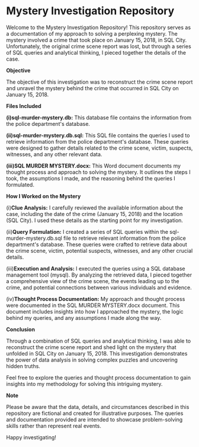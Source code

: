 # Mystery Investigation Repository

Welcome to the Mystery Investigation Repository! This repository serves as a documentation of my approach to solving a perplexing mystery. The mystery involved a crime that took place on January 15, 2018, in SQL City. Unfortunately, the original crime scene report was lost, but through a series of SQL queries and analytical thinking, I pieced together the details of the case.

**Objective**

The objective of this investigation was to reconstruct the crime scene report and unravel the mystery behind the crime that occurred in SQL City on January 15, 2018.

**Files Included**

**(i)sql-murder-mystery.db:** This database file contains the information from the police department's database. 

**(ii)sql-murder-mystery.db.sql:** This SQL file contains the queries I used to retrieve information from the police department's database. These queries were designed to gather details related to the crime scene, victim, suspects, witnesses, and any other relevant data.

**(iii)SQL MURDER MYSTERY.docx:** This Word document documents my thought process and approach to solving the mystery. It outlines the steps I took, the assumptions I made, and the reasoning behind the queries I formulated.

**How I Worked on the Mystery**

(i)**Clue Analysis:** I carefully reviewed the available information about the case, including the date of the crime (January 15, 2018) and the location (SQL City). I used these details as the starting point for my investigation.

(ii)**Query Formulation:** I created a series of SQL queries within the sql-murder-mystery.db.sql file to retrieve relevant information from the police department's database. These queries were crafted to retrieve data about the crime scene, victim, potential suspects, witnesses, and any other crucial details.

(iii)**Execution and Analysis:** I executed the queries using a SQL database management tool (mysql). By analyzing the retrieved data, I pieced together a comprehensive view of the crime scene, the events leading up to the crime, and potential connections between various individuals and evidence.

(iv)**Thought Process Documentation:** My approach and thought process were documented in the SQL MURDER MYSTERY.docx document. This document includes insights into how I approached the mystery, the logic behind my queries, and any assumptions I made along the way.

**Conclusion**

Through a combination of SQL queries and analytical thinking, I was able to reconstruct the crime scene report and shed light on the mystery that unfolded in SQL City on January 15, 2018. This investigation demonstrates the power of data analysis in solving complex puzzles and uncovering hidden truths.

Feel free to explore the queries and thought process documentation to gain insights into my methodology for solving this intriguing mystery.

**Note**

Please be aware that the data, details, and circumstances described in this repository are fictional and created for illustrative purposes. The queries and documentation provided are intended to showcase problem-solving skills rather than represent real events.


Happy investigating!
